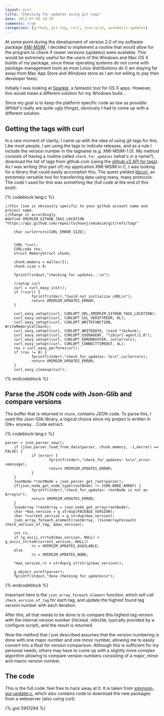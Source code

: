 ```yaml
---
layout: post
title: "Checking for updates using git tags"
date: 2013-07-08 19:39
comments: true
categories: [github, git-tag, curl, json-glib, automatic-updates]
---
```



At some point during the development of version 2.0 of my software package [XMI-MSIM](http://github.com/tschoonj/xmimsim), I decided to implement a routine that would allow for the program to check if newer versions (updates) were available. This would be extremely useful for the users of the Windows and Mac OS X builds of my package, since these operating systems do not come with package-management tools as most Linux distributions do (I am staying far away from Mac App Store and Windows store as I am not willing to pay their developer fees).

Initially I was looking at [Sparkle](http://sparkle.andymatuschak.org), a fantastic tool for OS X apps.
However, this would mean a different solution for my Windows build...

Since my goal is to keep the platform specific code as low as possible (#ifdef's really are quite ugly things), obviously I had to come up with a different solution.

<!--more-->

## Getting the tags with curl

In a rare moment of clarity, I came up with the idea of using git tags for this. Like most people, I am using the tags to indicate releases, and as a rule I include the version number in the tagname (e.g. XMI-MSIM-1.0). My method consists of having a routine called `check_for_updates` (what's in a name?), download the list of tags from github.com (using the [github v3 API for tags](http://developer.github.com/v3/git/tags/)). As I was writing (this part of) my application XMI-MSIM in C, I was looking for a library that could easily accomplish this. The quest yielded [libcurl](http://curl.haxx.se), an extremely versatile tool for transferring data using many, many protocols. The code I used for this was something like (full code at the end of this post):

{% codeblock lang:c %}

	//this line is obviously specific to your github account name and project name.
	//Change it accordingly
	#define XMIMSIM_GITHUB_TAGS_LOCATION "https://api.github.com/repos/tschoonj/xmimsim/git/refs/tags"

        char curlerrors[CURL_ERROR_SIZE];
 
 
        CURL *curl;
        CURLcode res;
        struct MemoryStruct chunk;
        
        chunk.memory = malloc(1);
        chunk.size = 0;
 
        fprintf(stdout,"checking for updates...\n");
        
        //setup curl
        curl = curl_easy_init();
        if (!curl) {
                fprintf(stderr,"Could not initialize cURL\n");
                return XMIMSIM_UPDATES_ERROR;
        } 
 
        curl_easy_setopt(curl, CURLOPT_URL,XMIMSIM_GITHUB_TAGS_LOCATION);
        curl_easy_setopt(curl, CURLOPT_SSL_VERIFYPEER, 0L);
        curl_easy_setopt(curl, CURLOPT_WRITEFUNCTION, WriteMemoryCallback);
        curl_easy_setopt(curl, CURLOPT_WRITEDATA, (void *)&chunk);
        curl_easy_setopt(curl, CURLOPT_USERAGENT, "libcurl-agent/1.0");
        curl_easy_setopt(curl, CURLOPT_ERRORBUFFER, curlerrors);
        curl_easy_setopt(curl, CURLOPT_CONNECTTIMEOUT, 4L);
        res = curl_easy_perform(curl);
        if (res != 0) {
                fprintf(stderr,"check_for_updates: %s\n",curlerrors);
                return XMIMSIM_UPDATES_ERROR;
        }
        curl_easy_cleanup(curl);
        
{% endcodeblock %}

## Parse the JSON code with Json-Glib and compare versions

The buffer that is returned in `chunk`, contains JSON code. To parse this, I used the Json-Glib library, a logical choice since my project is written in Gtk+ anyway... Code extract:

{% codeblock lang:c %}

  	parser = json_parser_new();
        if (json_parser_load_from_data(parser, chunk.memory, -1,&error) ==  FALSE) {
                if (error) {
                        fprintf(stderr,"check_for_updates: %s\n",error->message);
                        return XMIMSIM_UPDATES_ERROR;
                }
        }
        JsonNode *rootNode = json_parser_get_root(parser);
        if(json_node_get_node_type(rootNode) != JSON_NODE_ARRAY) {
                fprintf(stderr,"check_for_updates: rootNode is not an Array\n");
                return XMIMSIM_UPDATES_ERROR;
        }
        JsonArray *rootArray = json_node_get_array(rootNode);
        char *max_version = g_strdup(PACKAGE_VERSION);
        char *current_version = g_strdup(max_version);
        json_array_foreach_element(rootArray, (JsonArrayForeach) check_version_of_tag, &max_version);
 
        int rv;
        if (g_ascii_strtod(max_version, NULL) > g_ascii_strtod(current_version, NULL))
                rv = XMIMSIM_UPDATES_AVAILABLE;
        else
                rv = XMIMSIM_UPDATES_NONE;
 
        *max_version_rv = strdup(g_strstrip(max_version));
 
        g_object_unref(parser);
        fprintf(stdout,"done checking for updates\n");

{% endcodeblock %}

Important here is the `json_array_foreach_element` function, which will call `check_version_of_tag` for each tag, and update the highest found tag version number with each iteration.

After this, all that needs to be done is to compare this highest tag version with the internal version number (`PACKAGE_VERSION`, typically provided by a configure script), and the result is returned.

Now the method that I just described assumes that the version numbering is done with one major number and one minor number, allowing me to easily convert into a float for version comparison. Although this is sufficient for my personal needs, others may have to come up with a slightly more complex algorithm allowing to compare version numbers consisting of a major, minor and macro version number.

## The code

This is the full code: feel free to hack away at it.
It is taken from [xmimsim-gui-updater.c](https://github.com/tschoonj/xmimsim/blob/master/bin/xmimsim-gui-updater.c), which also contains code to download the new packages from a webserver (also using curl).

{% gist 5951294 %}
